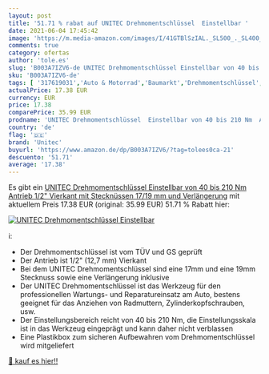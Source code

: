 ```yaml
---
layout: post
title: '51.71 % rabat auf UNITEC Drehmomentschlüssel  Einstellbar '
date: 2021-06-04 17:45:42
image: 'https://m.media-amazon.com/images/I/41GTBlSzIAL._SL500_._SL400_.jpg'
comments: true
category: ofertas
author: 'tole.es'
slug: 'B003A7IZV6-de UNITEC Drehmomentschlüssel Einstellbar von 40 bis 210 Nm...'
sku: 'B003A7IZV6-de'
tags: [ '317619031','Auto & Motorrad','Baumarkt','Drehmomentschlüssel','Elektro- & Handwerkzeuge','Handwerkzeuge','Produkte','Schraubenschlüssel','UNITEC','Werkzeuge','unitec', ]
actualPrice: 17.38 EUR
currency: EUR
price: 17.38
comparePrice: 35.99 EUR
prodname: 'UNITEC Drehmomentschlüssel  Einstellbar von 40 bis 210 Nm  Antrieb 1/2" Vierkant  mit Stecknüssen 17/19 mm und Verlängerung'
country: 'de'
flag: '🇩🇪'
brand: 'Unitec'
buyurl: 'https://www.amazon.de/dp/B003A7IZV6/?tag=tolees0ca-21'
descuento: '51.71'
average: '17.38'
---
```


Es gibt ein [UNITEC Drehmomentschlüssel  Einstellbar von 40 bis 210 Nm  Antrieb 1/2" Vierkant  mit Stecknüssen 17/19 mm und Verlängerung](https://www.amazon.de/dp/B003A7IZV6/?tag=tolees0ca-21) mit aktuellem Preis 17.38 EUR (original: 35.99 EUR) 51.71 % Rabatt hier:

[![UNITEC Drehmomentschlüssel  Einstellbar ](https://m.media-amazon.com/images/I/41GTBlSzIAL._SL500_._SL400_.jpg)](https://www.amazon.de/dp/B003A7IZV6/?tag=tolees0ca-21)

ℹ️:

- Der Drehmomentschlüssel ist vom TÜV und GS geprüft
- Der Antrieb ist 1/2" (12,7 mm) Vierkant
- Bei dem UNITEC Drehmomentschlüssel sind eine 17mm und eine 19mm Stecknuss sowie eine Verlängerung inklusive
- Der UNITEC Drehmomentschlüssel ist das Werkzeug für den professionellen Wartungs- und Reparatureinsatz am Auto, bestens geeignet für das Anziehen von Radmuttern, Zylinderkopfschrauben, usw.
- Der Einstellungsbereich reicht von 40 bis 210 Nm, die Einstellungsskala ist in das Werkzeug eingeprägt und kann daher nicht verblassen
- Eine Plastikbox zum sicheren Aufbewahren vom Drehmomentschlüssel wird mitgeliefert

[🛒 kauf es hier!!](https://www.amazon.de/dp/B003A7IZV6/?tag=tolees0ca-21)
